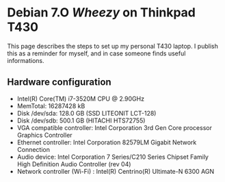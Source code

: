 
# Debian 7.O _Wheezy_ on Thinkpad T430 #

This page describes the steps to set up my personal T430 laptop.
I publish this as a reminder for myself, and in case someone finds useful informations.

## Hardware configuration ##

- Intel(R) Core(TM) i7-3520M CPU @ 2.90GHz
- MemTotal: 16287428 kB
- Disk /dev/sda: 128.0 GB (SSD LITEONIT LCT-128)
- Disk /dev/sdb: 500.1 GB (HITACHI HTS72755)
- VGA compatible controller: Intel Corporation 3rd Gen Core processor Graphics Controller
- Ethernet controller: Intel Corporation 82579LM Gigabit Network Connection
- Audio device: Intel Corporation 7 Series/C210 Series Chipset Family High Definition Audio Controller (rev 04)
- Network controller (Wi-Fi) : Intel(R) Centrino(R) Ultimate-N 6300 AGN

